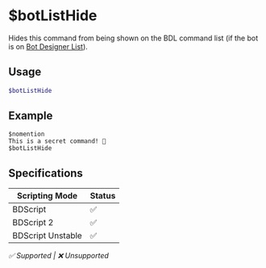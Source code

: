 # $botListHide
Hides this command from being shown on the BDL command list (if the bot is on [Bot Designer List](https://botdesignerlist.com)).

## Usage
```php
$botListHide
```

## Example
```
$nomention
This is a secret command! 🤫
$botListHide
```

## Specifications
| Scripting Mode | Status
| --- | --- |
| BDScript | ✅ |
| BDScript 2 | ✅ |
| BDScript Unstable | ✅ |

*✅ Supported | ❌ Unsupported*
